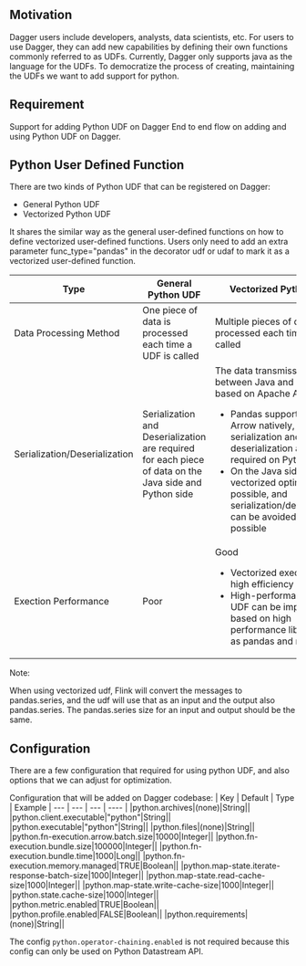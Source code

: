 ## Motivation
Dagger users include developers, analysts, data scientists, etc. For users to use Dagger, they can add new capabilities by defining their own functions commonly referred to as UDFs. Currently, Dagger only supports java as the language for the UDFs. To democratize the process of creating, maintaining the UDFs we want to add support for python.

## Requirement
Support for adding Python UDF on Dagger
End to end flow on adding and using Python UDF on Dagger. 


## Python User Defined Function
There are two kinds of Python UDF that can be registered on Dagger:
* General Python UDF
* Vectorized Python UDF


It shares the similar way as the general user-defined functions on how to define vectorized user-defined functions. Users only need to add an extra parameter func_type="pandas" in the decorator udf or udaf to mark it as a vectorized user-defined function.



Type | General Python UDF | Vectorized Python UDF 
--- | --- | --- |
Data Processing Method | One piece of data is processed each time a UDF is called | Multiple pieces of data are processed each time a UDF is called
Serialization/Deserialization | Serialization and Deserialization are required for each piece of data on the Java side and Python side| The data transmission format between Java and Python is based on Apache Arrow: <ul><li> Pandas supports Apache Arrow natively, so serialization and deserialization are not required on Python side</li><li>On the Java side, vectorized optimization is possible, and serialization/deserialization can be avoided as much as possible</li></ul>|
|Exection Performance|Poor|Good<ul><li>Vectorized execution is of high efficiency</li><li>High-performance python UDF can be implemented based on high performance libraries such as pandas and numpy</li></ul>

Note: 

When using vectorized udf, Flink will convert the messages to pandas.series, and the udf will use that as an input and the output also pandas.series. The pandas.series size for an input and output should be the same.

## Configuration 
There are a few configuration that required for using python UDF, and also options that we can adjust for optimization.

Configuration that will be added on Dagger codebase:
| Key | Default | Type | Example
| --- | ---     | ---  | ----  |
|python.archives|(none)|String||
|python.client.executable|"python"|String||
|python.executable|"python"|String||
|python.files|(none)|String||
|python.fn-execution.arrow.batch.size|10000|Integer||
|python.fn-execution.bundle.size|100000|Integer||
|python.fn-execution.bundle.time|1000|Long||
|python.fn-execution.memory.managed|TRUE|Boolean||
|python.map-state.iterate-response-batch-size|1000|Integer||
|python.map-state.read-cache-size|1000|Integer||
|python.map-state.write-cache-size|1000|Integer||
|python.state.cache-size|1000|Integer||
|python.metric.enabled|TRUE|Boolean||
|python.profile.enabled|FALSE|Boolean||
|python.requirements|(none)|String||


The config `python.operator-chaining.enabled` is not required because this config can only be used on Python Datastream API.

